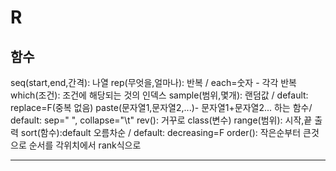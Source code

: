 # R


## 함수

  seq(start,end,간격): 나열
  rep(무엇을,얼마나): 반복 /    each=숫자 - 각각 반복
  which(조건): 조건에 해당되는 것의 인덱스
  sample(범위,몇개): 랜덤값 /    default: replace=F(중복 없음)
  paste(문자열1,문자열2,...)- 문자열1+문자열2... 하는 함수/    default: sep=" ", collapse="\t"
  rev(): 거꾸로
  class(변수)
  range(범위): 시작,끝 출력
  sort(함수):default 오름차순 /  default: decreasing=F
  order(): 작은순부터 큰것으로 순서를 각위치에서 rank식으로
***
